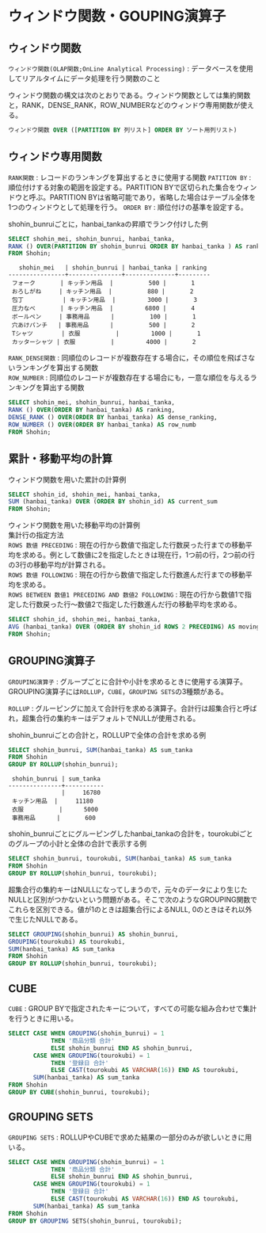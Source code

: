 # ウィンドウ関数・GOUPING演算子

## ウィンドウ関数
`ウィンドウ関数(OLAP関数;OnLine Analytical Processing)` : データベースを使用してリアルタイムにデータ処理を行う関数のこと

ウィンドウ関数の構文は次のとおりである。ウィンドウ関数としては集約関数と，RANK，DENSE_RANK，ROW_NUMBERなどのウィンドウ専用関数が使える。
```sql
ウィンドウ関数 OVER ([PARTITION BY 列リスト] ORDER BY ソート用列リスト)
```

## ウィンドウ専用関数
`RANK関数` : レコードのランキングを算出するときに使用する関数
`PATITION BY` : 順位付けする対象の範囲を設定する。PARTITION BYで区切られた集合をウィンドウと呼ぶ。PARTITION BYは省略可能であり，省略した場合はテーブル全体を1つのウィンドウとして処理を行う。
`ORDER BY` : 順位付けの基準を設定する。

shohin_bunruiごとに，hanbai_tankaの昇順でランク付けした例
```sql
SELECT shohin_mei, shohin_bunrui, hanbai_tanka,
RANK () OVER(PARTITION BY shohin_bunrui ORDER BY hanbai_tanka ) AS ranking
FROM Shohin;
```

```
   shohin_mei   | shohin_bunrui | hanbai_tanka | ranking 
----------------+---------------+--------------+---------
 フォーク       | キッチン用品  |          500 |       1
 おろしがね     | キッチン用品  |          880 |       2
 包丁           | キッチン用品  |         3000 |       3
 圧力なべ       | キッチン用品  |         6800 |       4
 ボールペン     | 事務用品      |          100 |       1
 穴あけパンチ   | 事務用品      |          500 |       2
 Tシャツ        | 衣服          |         1000 |       1
 カッターシャツ | 衣服          |         4000 |       2
```

`RANK_DENSE関数` : 同順位のレコードが複数存在する場合に，その順位を飛ばさないランキングを算出する関数  
`ROW_NUMBER` : 同順位のレコードが複数存在する場合にも，一意な順位を与えるランキングを算出する関数

```sql
SELECT shohin_mei, shohin_bunrui, hanbai_tanka,
RANK () OVER(ORDER BY hanbai_tanka) AS ranking,
DENSE_RANK () OVER(ORDER BY hanbai_tanka) AS dense_ranking,
ROW_NUMBER () OVER(ORDER BY hanbai_tanka) AS row_numb
FROM Shohin;
```

## 累計・移動平均の計算
ウィンドウ関数を用いた累計の計算例
```sql
SELECT shohin_id, shohin_mei, hanbai_tanka,
SUM (hanbai_tanka) OVER (ORDER BY shohin_id) AS current_sum
FROM Shohin;
```

ウィンドウ関数を用いた移動平均の計算例  
集計行の指定方法  
`ROWS 数値 PRECEDING` : 現在の行から数値で指定した行数戻った行までの移動平均を求める。例として数値に2を指定したときは現在行，1つ前の行，2つ前の行の3行の移動平均が計算される。  
`ROWS 数値 FOLLOWING` : 現在の行から数値で指定した行数進んだ行までの移動平均を求める。  
`ROWS BETWEEN 数値1 PRECEDING AND 数値2 FOLLOWING` : 現在の行から数値1で指定した行数戻った行～数値2で指定した行数進んだ行の移動平均を求める。

```sql
SELECT shohin_id, shohin_mei, hanbai_tanka, 
AVG (hanbai_tanka) OVER (ORDER BY shohin_id ROWS 2 PRECEDING) AS moving_avg
FROM Shohin;
```

## GROUPING演算子
`GROUPING演算子` : グループごとに合計や小計を求めるときに使用する演算子。GROUPING演算子には`ROLLUP`，`CUBE`，`GROUPING SETS`の3種類がある。

`ROLLUP` : グルーピングに加えて合計行を求める演算子。合計行は超集合行と呼ばれ，超集合行の集約キーはデフォルトでNULLが使用される。

shohin_bunruiごとの合計と，ROLLUPで全体の合計を求める例
```sql
SELECT shohin_bunrui, SUM(hanbai_tanka) AS sum_tanka
FROM Shohin
GROUP BY ROLLUP(shohin_bunrui);
```

```
 shohin_bunrui | sum_tanka 
---------------+-----------
               |     16780
 キッチン用品  |     11180
 衣服          |      5000
 事務用品      |       600
```

shohin_bunruiごとにグルーピングしたhanbai_tankaの合計を，tourokubiごとのグループの小計と全体の合計で表示する例
```sql
SELECT shohin_bunrui, tourokubi, SUM(hanbai_tanka) AS sum_tanka
FROM Shohin
GROUP BY ROLLUP(shohin_bunrui, tourokubi);
```

超集合行の集約キーはNULLになってしまうので，元々のデータにより生じたNULLと区別がつかないという問題がある。そこで次のようなGROUPING関数でこれらを区別できる。値が1のときは超集合行によるNULL, 0のときはそれ以外で生じたNULLである。
```sql
SELECT GROUPING(shohin_bunrui) AS shohin_bunrui, 
GROUPING(tourokubi) AS tourokubi, 
SUM(hanbai_tanka) AS sum_tanka
FROM Shohin
GROUP BY ROLLUP(shohin_bunrui, tourokubi);
```

## CUBE

`CUBE` : GROUP BYで指定されたキーについて，すべての可能な組み合わせで集計を行うときに用いる。

```sql
SELECT CASE WHEN GROUPING(shohin_bunrui) = 1
            THEN '商品分類 合計'
            ELSE shohin_bunrui END AS shohin_bunrui,
       CASE WHEN GROUPING(tourokubi) = 1
            THEN '登録日 合計'
            ELSE CAST(tourokubi AS VARCHAR(16)) END AS tourokubi,
       SUM(hanbai_tanka) AS sum_tanka
FROM Shohin
GROUP BY CUBE(shohin_bunrui, tourokubi);
```

## GROUPING SETS

`GROUPING SETS` : ROLLUPやCUBEで求めた結果の一部分のみが欲しいときに用いる。

```sql
SELECT CASE WHEN GROUPING(shohin_bunrui) = 1
            THEN '商品分類 合計'
            ELSE shohin_bunrui END AS shohin_bunrui,
       CASE WHEN GROUPING(tourokubi) = 1
            THEN '登録日 合計'
            ELSE CAST(tourokubi AS VARCHAR(16)) END AS tourokubi,
       SUM(hanbai_tanka) AS sum_tanka
FROM Shohin
GROUP BY GROUPING SETS(shohin_bunrui, tourokubi);
```